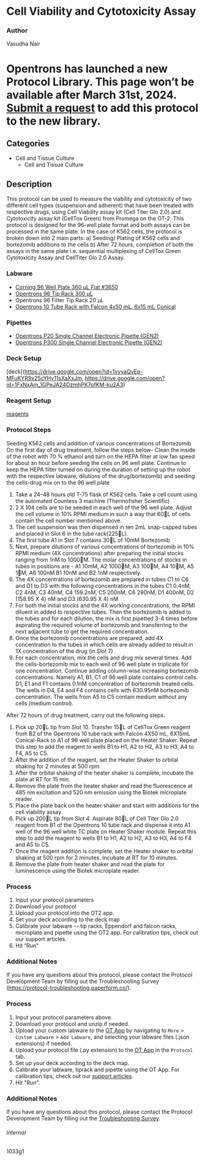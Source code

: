 # Cell Viability and Cytotoxicity Assay


### Author
Vasudha Nair



# Opentrons has launched a new Protocol Library. This page won’t be available after March 31st, 2024. [Submit a request](https://docs.google.com/forms/d/e/1FAIpQLSdYYp9QCKow4nn0KlCVsMS3HX0eJ0N9O7-erajKvcpT0lWbSg/viewform) to add this protocol to the new library.

## Categories
* Cell and Tissue Culture
	* Cell and Tissue Culture


## Description
This protocol can be used to measure the viability and cytotoxicity of two different cell types (suspension and adherent) that have been treated with respective drugs, using Cell Viability assay kit (Cell Titer Glo 2.0) and Cytotoxicity assay kit (CellTox Green) from Promega on the OT-2. This protocol is designed for the 96-well plate format and both assays can be processed in the same plate. In the case of K562 cells, the protocol is broken down into 2 main parts: a) Seeding/ Plating of K562 cells and bortezomib additions to the cells b) After 72 hours, completion of both the assays in the same plate i.e. sequential multiplexing of CellTox Green Cytotoxicity Assay and CellTiter Glo 2.0 Assay.


### Labware
* [Corning 96 Well Plate 360 µL Flat #3650](https://ecatalog.corning.com/life-sciences/b2c/US/en/Microplates/Assay-Microplates/96-Well-Microplates/Corning%C2%AE-96-well-Solid-Black-and-White-Polystyrene-Microplates/p/corning96WellSolidBlackAndWhitePolystyreneMicroplates)
* [Opentrons 96 Tip Rack 300 µL](https://shop.opentrons.com/collections/opentrons-tips/products/opentrons-300ul-tips)
* Opentrons 96 Filter Tip Rack 20 µL
* [Opentrons 10 Tube Rack with Falcon 4x50 mL, 6x15 mL Conical](https://shop.opentrons.com/collections/opentrons-tips/products/tube-rack-set-1)


### Pipettes
* [Opentrons P20 Single Channel Electronic Pipette (GEN2)](https://shop.opentrons.com/single-channel-electronic-pipette-p20/)
* [Opentrons P300 Single Channel Electronic Pipette (GEN2)](https://shop.opentrons.com/single-channel-electronic-pipette-p20/)


### Deck Setup
[deck](https://drive.google.com/open?id=1vvyaQvEp-MFuKYR9x25cYHy11sXaXxJm, https://drive.google.com/open?id=1FxNxAm_1GPeJA24OzmhPK7ofKM-ku2A3)


### Reagent Setup
[reagents](https://drive.google.com/open?id=1neP2mDjaYDHCUGTFo6s-uut9PhTfN0oP)


### Protocol Steps
Seeding K562 cells and addition of various concentrations of Bortezomib
On the first day of drug treatment, follow the steps below-
Clean the inside of the robot with 70 % ethanol and turn on the HEPA filter at low fan speed for about an hour before seeding the cells on 96 well plate. Continue to keep the HEPA filter turned on during the duration of setting up the robot with the respective labware, dilutions of the drug(bortezomib) and seeding the cells-drug mix on to the 96 well plate
1.	Take a 24–48 hours old T-75 flask of K562 cells. Take a cell count using the automated Countess 3 machine (Thermofisher Scientific)
2.	2 X 104 cells are to be seeded in each well of the 96 well plate. Adjust the cell volume in 10% RPMI medium in such a way that 60L of cells contain the cell number mentioned above.
3.	The cell suspension was then dispensed in ten 2mL snap-capped tubes and placed in Slot 6 in the tube rack(225L).
4.	The first tube A1 in Slot 7 contains 30L of 10mM Bortezomib
5.	Next, prepare dilutions of various concentrations of bortezomib in 10% RPMI medium (4X concentrations) after preparing the initial stocks ranging from 1nM to 1000M. The molar concentrations of stocks in tubes in positions are - A1 10mM, A2 1000M, A3 100M, A4 10M, A5 1M, A6 100nM B1 10nM and B2 1nM respectively.
6.	The 4X concentrations of bortezomib are prepared in tubes C1 to C6 and D1 to D3 with the following concentrations in the tubes C1 0.4nM, C2 4nM, C3 40nM, C4 159.2nM, C5 200nM, C6 280nM, D1 400nM, D2 (158.95 X 4) nM and D3 (630.95 X 4) nM
7.	For both the initial stocks and the 4X working concentrations, the RPMI diluent in added to respective tubes. Then the bortezomib is added to the tubes and for each dilution, the mix is first pipetted 3-4 times before aspirating the required volume of bortezomib and transferring to the next adjacent tube to get the required concentration.
8.	Once the bortezomib concentrations are prepared, add 4X concentration to the tubes in which cells are already added to result in 1X concentration of the drug (in Slot 7)
9.	For each concentration, mix the cells and drug mix several times. Add the cells-bortezomib mix to each well of 96 well plate in triplicate for one concentration. Continue adding column-wise increasing bortezomib concentrations. Namely A1, B1, C1 of 96 well plate contains control cells. D1, E1 and F1 contains 0.1nM concentration of bortezomib treated cells. The wells in D4, E4 and F4 contains cells with 630.95nM bortezomib concentration. The wells from A5 to C5 contain medium without any cells (medium control). 

  After 72 hours of drug treatment, carry out the following steps.
1.	Pick up 20L tip from Slot 10. Transfer 15L of CellTox Green reagent from 
B2 of the Opentrons 10 tube rack with Falcon 4X50 mL, 6X15mL Conical-Rack to A1 of 96 well plate placed on the Heater Shaker. Repeat this step to add the reagent to wells B1 to H1, A2 to H2, A3 to H3, A4 to F4, A5 to C5.
2.	After the addition of the reagent, set the Heater Shaker to orbital shaking for 2 minutes at 500 rpm.
3.	After the orbital shaking of the heater shaker is complete, incubate the plate at RT for 15 min.
4.	Remove the plate from the heater shaker and read the fluorescence at 485 nm excitation and 520 nm emission using the Biotek microplate reader.
5.	Place the plate back on the heater shaker and start with additions for the cell viability assay.
6.	Pick up 200L tip from Slot 4. Aspirate 80L of Cell Titer Glo 2.0 reagent from B1 of the Opentrons 10 tube rack and dispense it into A1 well of the 96 well white TC plate on Heater Shaker module. Repeat this step to add the reagent to wells B1 to H1, A2 to H2, A3 to H3, A4 to F4 and A5 to C5.
7.	Once the reagent addition is complete, set the Heater shaker to orbital shaking at 500 rpm for 2 minutes. Incubate at RT for 10 minutes.
8.	Remove the plate from heater shaker and read the plate for luminescence using the Biotek microplate reader. 

### Process

1.	Input your protocol parameters
2.	Download your protocol
3.	Upload your protocol into the OT2 app.
4.	Set your deck according to the deck map
5.	Calibrate your labware -- tip racks, Eppendorf and falcon racks, microplate and pipette using the OT2 app. For calibration tips, check out our support articles.
6.	Hit “Run”


### Additional Notes
If you have any questions about this protocol, please contact the Protocol Development Team by filling out the Troubleshooting Survey (https://protocol-troubleshooting.paperform.co/).




### Process
1. Input your protocol parameters above.
2. Download your protocol and unzip if needed.
3. Upload your custom labware to the [OT App](https://opentrons.com/ot-app) by navigating to `More` > `Custom Labware` > `Add Labware`, and selecting your labware files (.json extensions) if needed.
4. Upload your protocol file (.py extension) to the [OT App](https://opentrons.com/ot-app) in the `Protocol` tab.
5. Set up your deck according to the deck map.
6. Calibrate your labware, tiprack and pipette using the OT App. For calibration tips, check out our [support articles](https://support.opentrons.com/en/collections/1559720-guide-for-getting-started-with-the-ot-2).
7. Hit "Run".


### Additional Notes
If you have any questions about this protocol, please contact the Protocol Development Team by filling out the [Troubleshooting Survey](https://protocol-troubleshooting.paperform.co/).


###### Internal
1033g1
